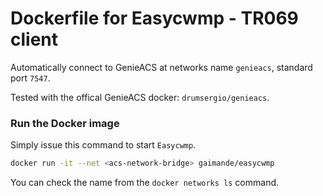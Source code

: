 # Dockerfile for Easycwmp - TR069 client

Automatically connect to GenieACS at networks name `genieacs`, standard port
`7547`.

Tested with the offical GenieACS docker: `drumsergio/genieacs`.


### Run the Docker image

Simply issue this command to start `Easycwmp`.

```bash
docker run -it --net <acs-network-bridge> gaimande/easycwmp
```

You can check the <acs-networks-bridge> name from the `docker networks ls` command.
